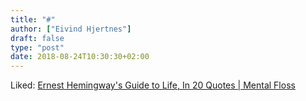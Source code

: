 ```yaml
---
title: "#"
author: ["Eivind Hjertnes"]
draft: false
type: "post"
date: 2018-08-24T10:30:30+02:00
---
```


Liked:
[Ernest
Hemingway's Guide to Life, In 20 Quotes | Mental Floss](http://mentalfloss.com/article/502940/ernest-hemingway’s-guide-life-20-quotes)
